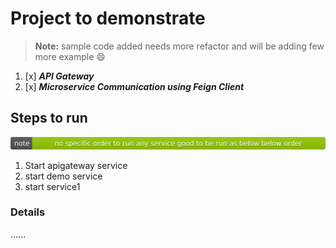 # Project to demonstrate
> **Note:** 
> sample code added needs more refactor and will be adding few more example :smile:


1. [x] **_API Gateway_**
2. [x] **_Microservice Communication using Feign Client_**

## Steps to run
![plot](src/main/resources/note.svg)

1. Start apigateway service
2. start demo service
3. start service1

### Details
......